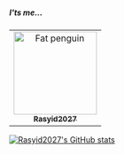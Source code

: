 ##### I'ts me...

<table>
<tr>
    <td align="center">
        <a href="https://github.com/rasyid2027">
            <img src="https://avatars.githubusercontent.com/u/62453300?v=4" width="150;" alt="Fat penguin"/>
            <br />
            <sub><b>Rasyid2027</b></sub>
        </a>
    </td>
 </tr>
</table>

[![Rasyid2027's GitHub stats](https://github-readme-stats.vercel.app/api?username=rasyid2027&show_icons=true&theme=tokyonight)](https://github.com/rasyid2027)
